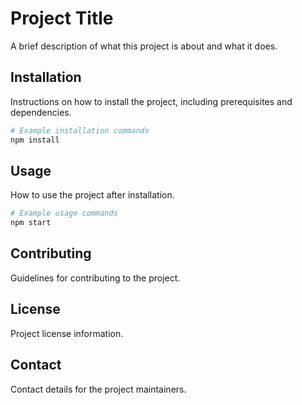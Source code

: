 # Project Title

A brief description of what this project is about and what it does.

## Installation

Instructions on how to install the project, including prerequisites and dependencies.

```bash
# Example installation commands
npm install
```

## Usage

How to use the project after installation.

```bash
# Example usage commands
npm start
```

## Contributing

Guidelines for contributing to the project.

## License

Project license information.

## Contact

Contact details for the project maintainers.
